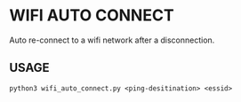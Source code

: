 # WIFI AUTO CONNECT

Auto re-connect to a wifi network after a disconnection.

## USAGE

```
python3 wifi_auto_connect.py <ping-desitination> <essid>
```
